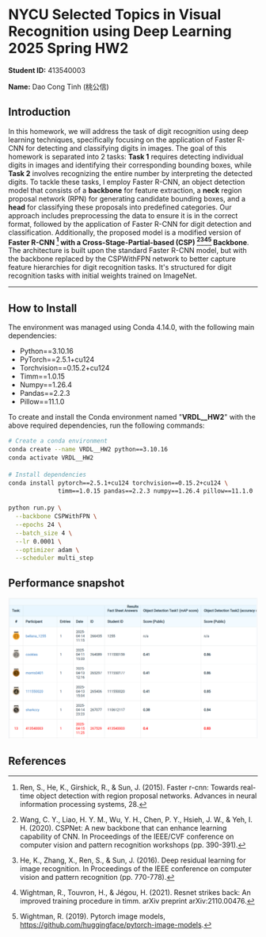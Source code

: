 # NYCU Selected Topics in Visual Recognition using Deep Learning 2025 Spring HW2

**Student ID:** 413540003

**Name:** Dao Cong Tinh (桃公信)

## Introduction

In this homework, we will address the task of digit recognition using deep learning techniques, specifically focusing on the application of Faster R-CNN for detecting and classifying digits in images. The goal of this homework is separated into 2 tasks: **Task 1** requires detecting individual digits in images and identifying their corresponding bounding boxes, while **Task 2** involves recognizing the entire number by interpreting the detected digits. To tackle these tasks, I employ Faster R-CNN, an object detection model that consists of a **backbone** for feature extraction, a **neck** region proposal network (RPN) for generating candidate bounding boxes, and a **head** for classifying these proposals into predefined categories. Our approach includes preprocessing the data to ensure it is in the correct format, followed by the application of Faster R-CNN for digit detection and classification. Additionally, the proposed model is a modified version of **Faster R-CNN [^1] with a Cross-Stage-Partial-based (CSP) [^2][^3][^4][^5] Backbone**. The architecture is built upon the standard Faster R-CNN model, but with the backbone replaced by the CSPWithFPN network to better capture feature hierarchies for digit recognition tasks. It's structured for digit recognition tasks with initial weights trained on ImageNet.


---

## How to Install

The environment was managed using Conda 4.14.0, with the following main dependencies:
- Python==3.10.16
- PyTorch==2.5.1+cu124
- Torchvision==0.15.2+cu124
- Timm==1.0.15
- Numpy==1.26.4
- Pandas==2.2.3
- Pillow==11.1.0

To create and install the Conda environment named "**VRDL__HW2**" with the above required dependencies, run the following commands:
```bash
# Create a conda environment
conda create --name VRDL__HW2 python==3.10.16
conda activate VRDL__HW2

# Install dependencies
conda install pytorch==2.5.1+cu124 torchvision==0.15.2+cu124 \
              timm==1.0.15 pandas==2.2.3 numpy==1.26.4 pillow==11.1.0

python run.py \
  --backbone CSPWithFPN \
  --epochs 24 \
  --batch_size 4 \
  --lr 0.0001 \
  --optimizer adam \
  --scheduler multi_step
```
## Performance snapshot
![leaderboard](leaderboard.png)

## References
[^1]: Ren, S., He, K., Girshick, R., & Sun, J. (2015). Faster r-cnn: Towards real-time object detection with region proposal networks. Advances in neural information processing systems, 28.

[^2]: Wang, C. Y., Liao, H. Y. M., Wu, Y. H., Chen, P. Y., Hsieh, J. W., & Yeh, I. H. (2020). CSPNet: A new backbone that can enhance learning capability of CNN. In Proceedings of the IEEE/CVF conference on computer vision and pattern recognition workshops (pp. 390-391).

[^3]: He, K., Zhang, X., Ren, S., & Sun, J. (2016). Deep residual learning for image recognition. In Proceedings of the IEEE conference on computer vision and pattern recognition (pp. 770-778).

[^4]: Wightman, R., Touvron, H., & Jégou, H. (2021). Resnet strikes back: An improved training procedure in timm. arXiv preprint arXiv:2110.00476.

[^5]: Wightman, R. (2019). Pytorch image models, https://github.com/huggingface/pytorch-image-models.